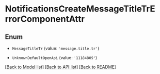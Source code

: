 # NotificationsCreateMessageTitleTrErrorComponentAttr


## Enum

* `MessageTitleTr` (value: `'message.title.tr'`)

* `UnknownDefaultOpenApi` (value: `'11184809'`)

[[Back to Model list]](../README.md#documentation-for-models) [[Back to API list]](../README.md#documentation-for-api-endpoints) [[Back to README]](../README.md)
